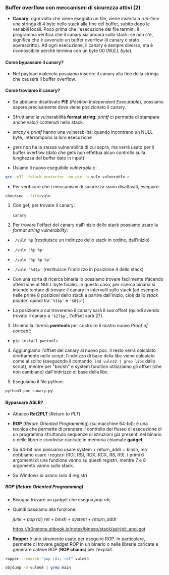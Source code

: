 ### Buffer overflow con meccanismi di sicurezza attivi (2)

- **Canary**: ogni volta che viene eseguito un file, viene inserita a *run-time* una stringa di 4 byte nello stack alla fine del buffer, subito dopo le variabili locali. Poco prima che l'esecuzione del file termini, il programma verifica che il canary sia ancora sullo stack: se non c'è, significa che è avvenuto un buffer overflow (il canary è stato sovrascritto). Ad ogni esecuzione, il canary è sempre diverso, ma è riconoscibile perchè termina con un byte 00 (*NULL byte*).

#### Come bypassare il canary?

- Nel payload malevolo possiamo inserire il canary alla fine della stringa che causerà il buffer overflow.

#### Come troviamo il canary?

- Se abbiamo disattivato **PIE** (*Position Independent Executable*), possiamo sapere precisamente dove viene posizionato il canary.

- Sfruttiamo la vulnerabilità **format string**: *printf* ci permette di stampare anche valori contenuti nello stack.

- *strcpy* e *printf* hanno una vulnerabilità: quando incontrano un NULL byte, interrompono la loro esecuzione

- *gets* non ha la stessa vulnerabilità di cui sopra, ma verrà usato per il buffer overflow (dato che gets non effettua alcun controllo sulla lunghezza del buffer dato in input)

- Usiamo il nuovo eseguibile *vulnerable.c*:

```bash
gcc -m32 -fstack-protector -no-pie -o vuln vulnerable.c
```

- Per verificare che i meccanismi di sicurezza siano disattivati, eseguire:

```bash
checksec --file=vuln
```

1. Con gef, per trovare il canary:

       `canary`

2. Per trovare l'offset del canary dall'inizio dello stack possiamo usare la _format string vulnerability_:

- `./vuln %p` (restituisce un indirizzo dello stack in ordine, dall'inizio)

- `./vuln '%p %p'`

- `./vuln '%p %p %p'`

- `./vuln '%4$p'` (restituisce l'indirizzo in posizione 4 dello stack)

- Con una sorta di ricerca binaria lo possiamo trovare facilmente (facendo attenzione al NULL byte finale). In questo caso, per ricerca binaria si intende tentare di trovare il canary in intervalli sullo stack (ad esempio nelle prime 8 posizioni dello stack a partire dall'inizio, cioè dallo *stack pointer*, quindi tra `'%1$p'` e `'$8$p'`)

- La posizione a cui troveremo il canary sarà il suo offset (quindi avendo trovato il canary a `'$27$p'`, l'offset sarà 27).

3. Usiamo la libreria **pwntools** per costruire il nostro nuovo *Proof of concept*:

- `pip install pwntools`

4. Aggiungiamo l'offset del canary al nuovo *poc*. Il resto verrà calcolato direttamente nello script: l'indirizzo di base della libc viene calcolato come al solito (eseguendo il comando  `ldd vuln32 | grep libc` dallo script), mentre per "bin/sh" e system function utilizziamo gli offset (che non cambiano) dall'indirizzo di base della libc.

5. Eseguiamo il file python:

```bash
python3 poc_canary.py
```

#### Bypassare ASLR?

- Attacco **Ret2PLT** (*Return to PLT*)

- **ROP** (*Return Oriented Programming*) (su macchine 64-bit): è una tecnica che permette di prendere il controllo del flusso di esecuzione di un programma sfruttando sequenze di istruzioni già presenti nel binario o nelle librerie condivise caricate in memoria chiamate **gadget**.

- Su 64-bit non possiamo usare system + return_addr + binsh, ma dobbiamo usare i registri (RDI, RSI, RDX, RCX, R8, R9). I primi 6 argomenti di una funzione vanno su questi registri, mentre 7 e 8 argomento vanno sullo stack.

- Su Windows si usano solo 4 registri

##### ROP (Return Oriented Programming)

- Bisogna trovare un gadget che esegua *pop rdi;*

- Quindi passiamo alla funzione:

	*junk + pop rdi; ret + binsh + system + return_addr*

  
  https://ir0nstone.gitbook.io/notes/binexp/stack/aslr/plt_and_got

- **Ropper** è uno strumento usato per eseguire ROP. In particolare, permette di trovare gadget ROP in un binario o nelle librerie caricate e generare catene ROP (**ROP chains**) per l'exploit.

```bash
ropper --search "pop rdi; ret" vuln64
```

```bash
objdump -D vuln64 | grep main
```
